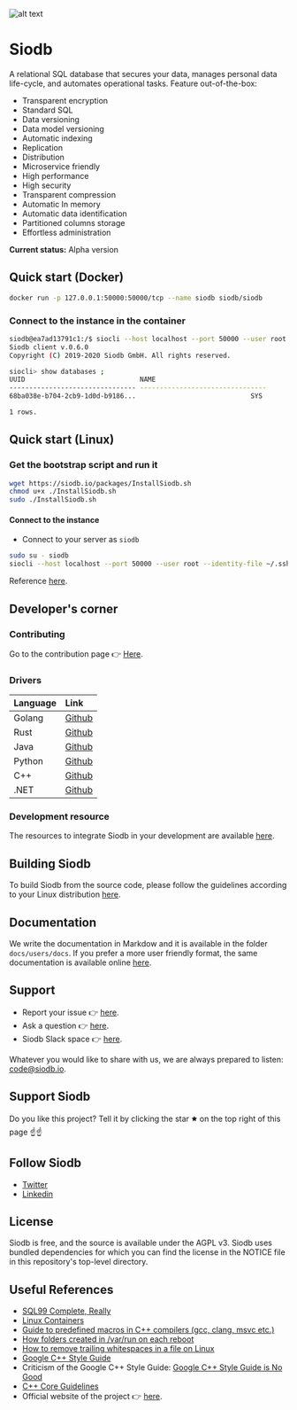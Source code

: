 ![alt text](https://siodb.io/wp-content/uploads/2020/05/SIODB_Logo_Editable_half_landscape_small_logo_site.png)

# Siodb

A relational SQL database that secures your data, manages personal data life-cycle, and automates operational tasks. Feature out-of-the-box:

- Transparent encryption
- Standard SQL
- Data versioning
- Data model versioning
- Automatic indexing
- Replication
- Distribution
- Microservice friendly
- High performance
- High security
- Transparent compression
- Automatic In memory
- Automatic data identification
- Partitioned columns storage
- Effortless administration

**Current status:** Alpha version

## Quick start (Docker)

```bash
docker run -p 127.0.0.1:50000:50000/tcp --name siodb siodb/siodb
```

### Connect to the instance in the container

```bash
siodb@ea7ad13791c1:/$ siocli --host localhost --port 50000 --user root --identity-file ~/.ssh/id_rsa
Siodb client v.0.6.0
Copyright (C) 2019-2020 Siodb GmbH. All rights reserved.

siocli> show databases ;
UUID                             NAME
-------------------------------- --------------------------------
68ba038e-b704-2cb9-1d0d-b9186...                             SYS

1 rows.
```

## Quick start (Linux)

### Get the bootstrap script and run it

```bash
wget https://siodb.io/packages/InstallSiodb.sh
chmod u+x ./InstallSiodb.sh
sudo ./InstallSiodb.sh
```

#### Connect to the instance

- Connect to your server as `siodb`

```bash
sudo su - siodb
siocli --host localhost --port 50000 --user root --identity-file ~/.ssh/id_rsa
```

Reference [here](https://docs.siodb.io/quick_start/).

## Developer's corner

### Contributing

Go to the contribution page 👉 [Here](CONTRIBUTING.md).

### Drivers

| Language | Link                                                 |
| -------- | :--------------------------------------------------- |
| Golang   | [Github](https://github.com/siodb/siodb-go-driver)   |
| Rust     | [Github](https://github.com/siodb/siodb-rust-driver) |
| Java     | [Github](https://github.com/siodb/siodb-java-driver) |
| Python   | [Github](https://github.com/siodb/siodb-python-driver) |
| C++      | [Github](https://github.com/siodb/siodb-cxx-driver) |
| .NET     | [Github](https://github.com/siodb/Siodb.EntityFrameworkCore.Siodb) |

### Development resource

The resources to integrate Siodb in your development are
available [here](https://docs.siodb.io/development).

## Building Siodb

To build Siodb from the source code, please follow the guidelines according to your Linux
distribution [here](docs/dev/Build.md).

## Documentation

We write the documentation in Markdow and it is available in the folder `docs/users/docs`.
If you prefer a more user friendly format, the same documentation is
available online [here]( https://docs.siodb.io).

## Support

- Report your issue 👉 [here](https://github.com/siodb/siodb/issues/new).
- Ask a question 👉 [here](https://stackoverflow.com/questions/tagged/siodb).
- Siodb Slack space 👉 [here](https://join.slack.com/t/siodb-squad/shared_invite/zt-e766wbf9-IfH9WiGlUpmRYlwCI_28ng).

Whatever you would like to share with us, we are always prepared to listen: code@siodb.io.

## Support Siodb

Do you like this project? Tell it by clicking the star 🟊 on the top right of this page ☝☝

## Follow Siodb

- [Twitter](https://twitter.com/Sio_db)
- [Linkedin](https://www.linkedin.com/company/siodb)

## License

Siodb is free, and the source is available under the AGPL v3. Siodb uses
bundled dependencies for which you can find the license in the NOTICE file
in this repository's top-level directory.

## Useful References

- [SQL99 Complete, Really](https://crate.io/docs/sql-99/en/latest/index.html)
- [Linux Containers](https://linuxcontainers.org/lxd/getting-started-cli/)
- [Guide to predefined macros in C++ compilers (gcc, clang, msvc etc.)](https://blog.kowalczyk.info/article/j/guide-to-predefined-macros-in-c-compilers-gcc-clang-msvc-etc..html)
- [How folders created in /var/run on each reboot](https://askubuntu.com/a/306479/168448)
- [How to remove trailing whitespaces in a file on Linux](http://ask.xmodulo.com/remove-trailing-whitespaces-linux.html)
- [Google C++ Style Guide](https://google.github.io/styleguide/cppguide.html)
- Criticism of the Google C++ Style Guide: [Google C++ Style Guide is No Good](https://eyakubovich.github.io/2018-11-27-google-cpp-style-guide-is-no-good/)
- [C++ Core Guidelines](https://isocpp.github.io/CppCoreGuidelines/CppCoreGuideline)
- Official website of the project 👉 [here](https://siodb.io).

